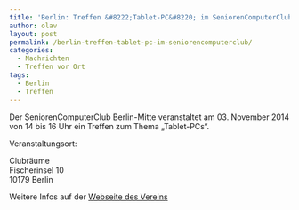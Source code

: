 ```yaml
---
title: 'Berlin: Treffen &#8222;Tablet-PC&#8220; im SeniorenComputerClub'
author: olav
layout: post
permalink: /berlin-treffen-tablet-pc-im-seniorencomputerclub/
categories:
  - Nachrichten
  - Treffen vor Ort
tags:
  - Berlin
  - Treffen
---
```

Der SeniorenComputerClub Berlin-Mitte veranstaltet am 03. November 2014 von 14 bis 16 Uhr ein Treffen zum Thema &#8222;Tablet-PCs&#8220;.

Veranstaltungsort:

Clubräume  
Fischerinsel 10  
10179 Berlin

Weitere Infos auf der [Webseite des Vereins][1]

 [1]: http://www.scc-berlin-mitte.de/2013-09-07-22-15-04/event/2/lthj9cjjrcuhahq70spocfl9cc_20141103T130000Z.html